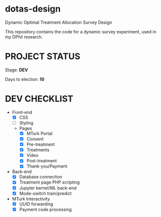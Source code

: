 # dotas-design
Dynamic Optimal Treatment Allocation Survey Design

This repository contains the code for a dynamic survey experiment, used in my DPhil research.

# PROJECT STATUS

Stage: **DEV**

Days to election: **10**

# DEV CHECKLIST

- Front-end
    - [x] CSS
    - [ ] Styling
    - Pages
        - [x] MTurk Portal
        - [x] Consent
        - [x] Pre-treatment
        - [x] Treatments
        - [x] Video
        - [x] Post-treatment
        - [x] Thank-you/Payment
- Back-end
    - [x] Database connection
    - [x] Treatment page PHP scripting
    - [x] Jupyter kernel/ML back-end
    - [x] Mode-switch train/predict
- MTurk Interactivity
    - [x] UUID forwarding
    - [x] Payment code processing
